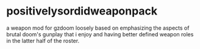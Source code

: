 # positivelysordidweaponpack
a weapon mod for gzdoom loosely based on emphasizing the aspects of 
brutal doom's gunplay that i enjoy and having better defined weapon
roles in the latter half of the roster.
